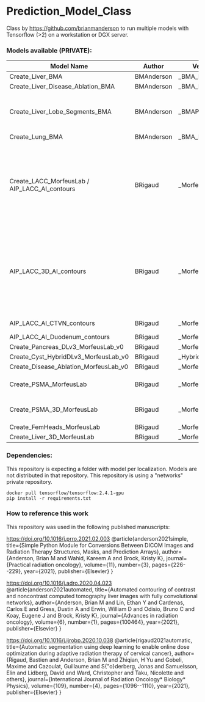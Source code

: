 # Prediction_Model_Class
Class by https://github.com/brianmanderson to run multiple models with Tensorflow (>2) on a workstation or DGX server. 

### Models available (PRIVATE):

| Model Name | Author | Version | Description |
| --- | --- | --- | --- |
| Create_Liver_BMA | BMAnderson | _BMA_Program_4 | Liver |
| Create_Liver_Disease_Ablation_BMA | BMAnderson | _BMA_Program_0 | Liver_Disease_Ablation |
| Create_Liver_Lobe_Segments_BMA | BMAnderson | _BMAProgram3 | Liver_Segment_1, Liver_Segment_2, Liver_Segment_3, Liver_Segment_4, Liver_Segment_5-8 |
| Create_Lung_BMA | BMAnderson | _BMA_Program_2 | Ground Glass, Lung |
| Create_LACC_MorfeusLab / AIP_LACC_AI_contours | BRigaud | _MorfeusLab_v4 | Bladder, Rectum, Sigmoid, Vagina, Parametrium, Femur_Head_R, Femur_Head_L, Kidney_R, Kidney_L, SpinalCord, BowelSpace, Femoral Heads, Upper_Vagina_2.0cm, CTVp |
| AIP_LACC_3D_AI_contours | BRigaud | _MorfeusLab_v5 | Bladder, Rectum, Sigmoid, Vagina, Parametrium, Femur_Head_R, Femur_Head_L, Kidney_R, Kidney_L, SpinalCord, BowelSpace, Femoral Heads, Upper_Vagina_2.0cm, CTVp |
| AIP_LACC_AI_CTVN_contours | BRigaud | _MorfeusLab_v2 | CTVn, CTV_PAN, Nodal_CTV |
| AIP_LACC_AI_Duodenum_contours | BRigaud | _MorfeusLab_v2 | Duodenum |
| Create_Pancreas_DLv3_MorfeusLab_v0 | BRigaud | _MorfeusLab_v0 | Pancreas |
| Create_Cyst_HybridDLv3_MorfeusLab_v0 | BRigaud | _HybridDLv3_v0 | (need pancreas) Cyst |
| Create_Disease_Ablation_MorfeusLab_v0 | BRigaud | _MorfeusLab_v0 | Disease, Ablation |
| Create_PSMA_MorfeusLab | BRigaud | _MorfeusLab_v3 | (need femoral heads) Bladder, Rectum, Iliac Veins, Iliac Arteries |
| Create_PSMA_3D_MorfeusLab | BRigaud | _MorfeusLab_v4 | (need femoral heads) Bladder, Rectum, Iliac Veins, Iliac Arteries |
| Create_FemHeads_MorfeusLab | BRigaud | _MorfeusLab_v0 | Femoral Heads |
| Create_Liver_3D_MorfeusLab | BRigaud | _MorfeusLab_v0 | Liver |

### Dependencies:
This repository is expecting a folder with model per localization. Models are not distributed in that repository.
This repository is using a "networks" private repository.
```
docker pull tensorflow/tensorflow:2.4.1-gpu
pip install -r requirements.txt
```

### How to reference this work
This repository was used in the following published manuscripts:

https://doi.org/10.1016/j.prro.2021.02.003
@article{anderson2021simple,
  title={Simple Python Module for Conversions Between DICOM Images and Radiation Therapy Structures, Masks, and Prediction Arrays},
  author={Anderson, Brian M and Wahid, Kareem A and Brock, Kristy K},
  journal={Practical radiation oncology},
  volume={11},
  number={3},
  pages={226--229},
  year={2021},
  publisher={Elsevier}
}

https://doi.org/10.1016/j.adro.2020.04.023
@article{anderson2021automated,
  title={Automated contouring of contrast and noncontrast computed tomography liver images with fully convolutional networks},
  author={Anderson, Brian M and Lin, Ethan Y and Cardenas, Carlos E and Gress, Dustin A and Erwin, William D and Odisio, Bruno C and Koay, Eugene J and Brock, Kristy K},
  journal={Advances in radiation oncology},
  volume={6},
  number={1},
  pages={100464},
  year={2021},
  publisher={Elsevier}
}

https://doi.org/10.1016/j.ijrobp.2020.10.038
@article{rigaud2021automatic,
  title={Automatic segmentation using deep learning to enable online dose optimization during adaptive radiation therapy of cervical cancer},
  author={Rigaud, Bastien and Anderson, Brian M and Zhiqian, H Yu and Gobeli, Maxime and Cazoulat, Guillaume and S{\"o}derberg, Jonas and Samuelsson, Elin and Lidberg, David and Ward, Christopher and Taku, Nicolette and others},
  journal={International Journal of Radiation Oncology* Biology* Physics},
  volume={109},
  number={4},
  pages={1096--1110},
  year={2021},
  publisher={Elsevier}
}
